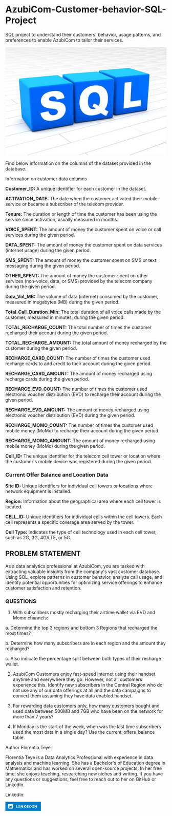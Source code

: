 # AzubiCom-Customer-behavior-SQL-Project
SQL project to understand their customers' behavior, usage patterns, and preferences to enable AzubiCom to tailor their services.

![Alt text](image.png)

Find below information on the columns of the dataset provided in the database. 

 

Information on customer data columns 

 

**Customer_ID:** A unique identifier for each customer in the dataset. 

**ACTIVATION_DATE:** The date when the customer activated their mobile service or became a subscriber of the telecom provider. 

**Tenure:** The duration or length of time the customer has been using the service since activation, usually measured in months. 

**VOICE_SPENT:** The amount of money the customer spent on voice or call services during the given period. 

**DATA_SPENT:** The amount of money the customer spent on data services (internet usage) during the given period. 

**SMS_SPENT:** The amount of money the customer spent on SMS or text messaging during the given period. 

**OTHER_SPENT:** The amount of money the customer spent on other services (non-voice, data, or SMS) provided by the telecom company during the given period. 

**Data_Vol_MB:** The volume of data (internet) consumed by the customer, measured in megabytes (MB) during the given period. 

**Total_Call_Duration_Min:** The total duration of all voice calls made by the customer, measured in minutes, during the given period. 

**TOTAL_RECHARGE_COUNT:** The total number of times the customer recharged their account during the given period. 

**TOTAL_RECHARGE_AMOUNT:** The total amount of money recharged by the customer during the given period. 

**RECHARGE_CARD_COUNT:** The number of times the customer used recharge cards to add credit to their account during the given period. 

**RECHARGE_CARD_AMOUNT:** The amount of money recharged using recharge cards during the given period. 

**RECHARGE_EVD_COUNT:** The number of times the customer used electronic voucher distribution (EVD) to recharge their account during the given period. 

**RECHARGE_EVD_AMOUNT:** The amount of money recharged using electronic voucher distribution (EVD) during the given period. 

**RECHARGE_MOMO_COUNT:** The number of times the customer used mobile money (MoMo) to recharge their account during the given period. 

**RECHARGE_MOMO_AMOUNT:** The amount of money recharged using mobile money (MoMo) during the given period. 

**Cell_ID:** The unique identifier for the telecom cell tower or location where the customer's mobile device was registered during the given period. 

 

 

### **Current Offer Balance and Location Data** 

**Site ID:** 
Unique identifiers for individual cell towers or locations where network equipment is installed. 

**Region:** Information about the geographical area where each cell tower is located. 

**CELL_ID:** Unique identifiers for individual cells within the cell towers. Each cell represents a specific coverage area served by the tower. 

**Cell Type:** Indicates the type of cell technology used in each cell tower, such as 2G, 3G, 4G/LTE, or 5G. 

## **PROBLEM STATEMENT** 

 

As a data analytics professional at AzubiCom, you are tasked with extracting valuable insights from the company's vast customer database. Using SQL, explore patterns in customer behavior, analyze call usage, and identify potential opportunities for optimizing service offerings to enhance customer satisfaction and retention.  

### **QUESTIONS**

 

1. With subscribers mostly recharging their airtime wallet via EVD and Momo channels: 

a. Determine the top 3 regions and bottom 3 Regions that recharged the most times?   

b. Determine how many subscribers are in each region and the amount they recharged?   

c. Also indicate the percentage split between both types of their recharge wallet.   



2. AzubiCom Customers enjoy fast-speed internet using their handset anytime and everywhere they go. However, not all customers experience this. Identify new subscribers in the Central Region who do not use any of our data offerings at all and the data campaigns to convert them assuming they have data enabled handset.   



3. For rewarding data customers only, how many customers bought and used data between 500MB and 7GB who have been on the network for more than 7 years?   


4. If Monday is the start of the week, when was the last time subscribers used the most data in a single day? Use the current_offers_balance table. 


Author
Florentia Teye

Florentia Teye is a Data Analytics Professional with experience in data analysis and machine learning. She has a Bachelor's of Education degree in Mathematics and has worked on several open-source projects. In her free time, she enjoys teaching, researching new niches and writing. If you have any questions or suggestions, feel free to reach out to her on GitHub or LinkedIn.

LinkedIn:

[![Alt text](image-1.png)](https://www.linkedin.com/in/florentia-teye-75270a191/)
